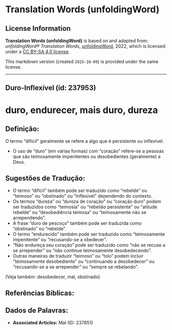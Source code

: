 # Translation Words (unfoldingWord)

## License Information

**Translation Words (unfoldingWord)** is based on and adapted from: _unfoldingWord® Translation Words_, [unfoldingWord](https://unfoldingword.org/utw), 2022, which is licensed under a [CC BY-SA 4.0 license](https://creativecommons.org/licenses/by-sa/4.0/legalcode.en).

This markdown version (created `2025-10-09`) is provided under the same license.



--------------------------------

## Duro-Inflexível (id: 237953)

duro, endurecer, mais duro, dureza
==================================

Definição:
----------

O termo “difícil” geralmente se refere a algo que é persistente ou inflexível.

* O uso de “duro” (em várias formas) com “coração” refere\-se a pessoas que são teimosamente impenitentes ou desobedientes (geralmente) a Deus.

Sugestões de Tradução:
----------------------

* O termo “difícil” também pode ser traduzido como “rebelde” ou “teimoso” ou “obstinado” ou “inflexível” dependendo do contexto.
* Os termos “dureza” ou “dureza de coração” ou “coração duro” podem ser traduzidos como “teimosia” ou “rebelião persistente” ou “atitude rebelde” ou “desobediência teimosa” ou “teimosamente não se arrependendo”.
* A frase “duro de pescoço” também pode ser traduzida como “obstinado” ou “rebelde”.
* O termo “endurecido” também pode ser traduzido como “teimosamente impenitente” ou “recusando\-se a obedecer”.
* “Não endureça seu coração” pode ser traduzido como “não se recuse a se arrepender” ou “não continue teimosamente desobedecendo”.
* Outras maneiras de traduzir “teimoso” ou “tolo” podem incluir “teimosamente desobediente” ou “continuando a desobedecer” ou “recusando\-se a se arrepender” ou “sempre se rebelando”.

(Veja também: desobedecer, mal, obstinado)

Referências Bíblicas:
---------------------

Dados de Palavras:
------------------

* **Associated Articles:** Mal (ID: 237851)

